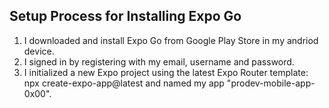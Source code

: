 ## Setup Process for Installing Expo Go

1. I downloaded and install Expo Go from Google Play Store in my andriod device.
2. I signed in by registering with my email, username and password.
3. I initialized a new Expo project using the latest Expo Router template: npx create-expo-app@latest and named my app "prodev-mobile-app-0x00".
